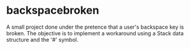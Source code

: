 # backspacebroken
A small project done under the pretence that a user's backspace key is broken.  The objective is to implement a workaround using a Stack data structure and the '#' symbol.
